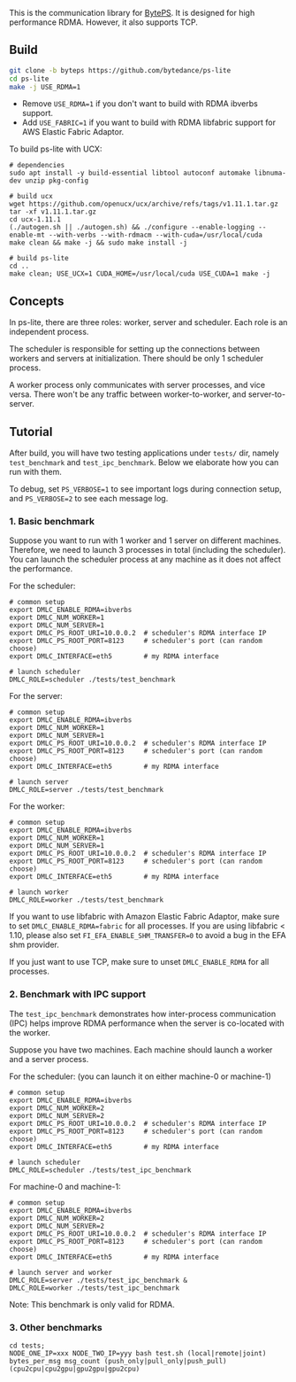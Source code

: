This is the communication library for [BytePS](https://github.com/bytedance/byteps). It is designed for high performance RDMA. However, it also supports TCP.

## Build

```bash
git clone -b byteps https://github.com/bytedance/ps-lite
cd ps-lite 
make -j USE_RDMA=1
```

- Remove `USE_RDMA=1` if you don't want to build with RDMA ibverbs support.
- Add `USE_FABRIC=1` if you want to build with RDMA libfabric support for AWS Elastic Fabric Adaptor.

To build ps-lite with UCX:
```
# dependencies
sudo apt install -y build-essential libtool autoconf automake libnuma-dev unzip pkg-config

# build ucx
wget https://github.com/openucx/ucx/archive/refs/tags/v1.11.1.tar.gz
tar -xf v1.11.1.tar.gz
cd ucx-1.11.1
(./autogen.sh || ./autogen.sh) && ./configure --enable-logging --enable-mt --with-verbs --with-rdmacm --with-cuda=/usr/local/cuda
make clean && make -j && sudo make install -j

# build ps-lite
cd ..
make clean; USE_UCX=1 CUDA_HOME=/usr/local/cuda USE_CUDA=1 make -j
```


## Concepts

In ps-lite, there are three roles: worker, server and scheduler. Each role is an independent process.

The scheduler is responsible for setting up the connections between workers and servers at initialization. There should be only 1 scheduler process.

A worker process only communicates with server processes, and vice versa. There won't be any traffic between worker-to-worker, and server-to-server.


## Tutorial

After build, you will have two testing applications under `tests/` dir, namely `test_benchmark` and `test_ipc_benchmark`. 
Below we elaborate how you can run with them. 

To debug, set `PS_VERBOSE=1` to see important logs during connection setup, and `PS_VERBOSE=2` to see each message log.

### 1. Basic benchmark

Suppose you want to run with 1 worker and 1 server on different machines. Therefore, we need to launch 3 processes in total (including the scheduler). You can launch the scheduler process at any machine as it does not affect the performance.

For the scheduler:

```
# common setup
export DMLC_ENABLE_RDMA=ibverbs
export DMLC_NUM_WORKER=1
export DMLC_NUM_SERVER=1 
export DMLC_PS_ROOT_URI=10.0.0.2  # scheduler's RDMA interface IP 
export DMLC_PS_ROOT_PORT=8123     # scheduler's port (can random choose)
export DMLC_INTERFACE=eth5        # my RDMA interface 

# launch scheduler
DMLC_ROLE=scheduler ./tests/test_benchmark
```


For the server:
```
# common setup
export DMLC_ENABLE_RDMA=ibverbs
export DMLC_NUM_WORKER=1
export DMLC_NUM_SERVER=1 
export DMLC_PS_ROOT_URI=10.0.0.2  # scheduler's RDMA interface IP 
export DMLC_PS_ROOT_PORT=8123     # scheduler's port (can random choose)
export DMLC_INTERFACE=eth5        # my RDMA interface 

# launch server
DMLC_ROLE=server ./tests/test_benchmark
```

For the worker:
```
# common setup
export DMLC_ENABLE_RDMA=ibverbs
export DMLC_NUM_WORKER=1
export DMLC_NUM_SERVER=1 
export DMLC_PS_ROOT_URI=10.0.0.2  # scheduler's RDMA interface IP 
export DMLC_PS_ROOT_PORT=8123     # scheduler's port (can random choose)
export DMLC_INTERFACE=eth5        # my RDMA interface 

# launch worker
DMLC_ROLE=worker ./tests/test_benchmark
```

If you want to use libfabric with Amazon Elastic Fabric Adaptor, make sure to set `DMLC_ENABLE_RDMA=fabric` for all processes. If you are
using libfabric < 1.10, please also set `FI_EFA_ENABLE_SHM_TRANSFER=0` to avoid a bug in the EFA shm provider.

If you just want to use TCP, make sure to unset `DMLC_ENABLE_RDMA` for all processes.

### 2. Benchmark with IPC support

The `test_ipc_benchmark` demonstrates how inter-process communication (IPC) helps improve RDMA performance when the server is co-located with the worker.

Suppose you have two machines. Each machine should launch a worker and a server process. 

For the scheduler: 
(you can launch it on either machine-0 or machine-1)
```
# common setup
export DMLC_ENABLE_RDMA=ibverbs
export DMLC_NUM_WORKER=2
export DMLC_NUM_SERVER=2 
export DMLC_PS_ROOT_URI=10.0.0.2  # scheduler's RDMA interface IP 
export DMLC_PS_ROOT_PORT=8123     # scheduler's port (can random choose)
export DMLC_INTERFACE=eth5        # my RDMA interface 

# launch scheduler
DMLC_ROLE=scheduler ./tests/test_ipc_benchmark
```

For machine-0 and machine-1:

```
# common setup
export DMLC_ENABLE_RDMA=ibverbs
export DMLC_NUM_WORKER=2
export DMLC_NUM_SERVER=2 
export DMLC_PS_ROOT_URI=10.0.0.2  # scheduler's RDMA interface IP 
export DMLC_PS_ROOT_PORT=8123     # scheduler's port (can random choose)
export DMLC_INTERFACE=eth5        # my RDMA interface 

# launch server and worker
DMLC_ROLE=server ./tests/test_ipc_benchmark &
DMLC_ROLE=worker ./tests/test_ipc_benchmark 
```


Note: This benchmark is only valid for RDMA. 

### 3. Other benchmarks


```
cd tests;
NODE_ONE_IP=xxx NODE_TWO_IP=yyy bash test.sh (local|remote|joint) bytes_per_msg msg_count (push_only|pull_only|push_pull) (cpu2cpu|cpu2gpu|gpu2gpu|gpu2cpu)
```
